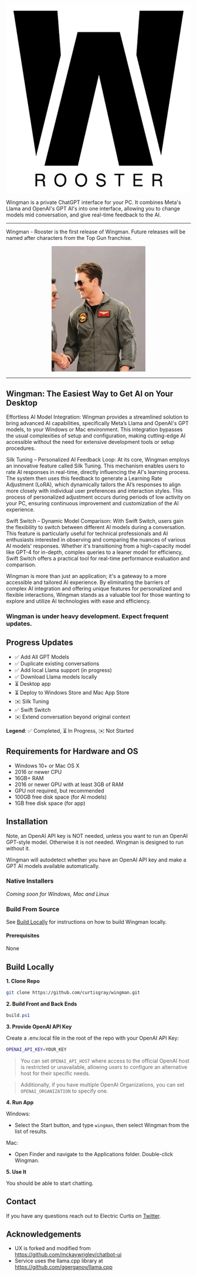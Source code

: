 <p align="center">
  <img width="512" height="512" src="ux/assets/logo-rooster-black-white-512.png">
</p>
Wingman is a private ChatGPT interface for your PC. It combines Meta's Llama and OpenAI's GPT AI's into one interface, allowing you to change models mid conversation, and give real-time feedback to the AI.

---
Wingman - Rooster is the first release of Wingman. Future releases will be named after characters from the Top Gun franchise.
<p align="center">
  <img width="256"  src="assets/images/rooster-flight-suit.webp">
</p>

---

## Wingman: The Easiest Way to Get AI on Your Desktop

Effortless AI Model Integration: Wingman provides a streamlined solution to bring advanced AI capabilities, specifically Meta’s Llama and OpenAI's GPT models, to your Windows or Mac environment. This integration bypasses the usual complexities of setup and configuration, making cutting-edge AI accessible without the need for extensive development tools or setup procedures.

Silk Tuning – Personalized AI Feedback Loop: At its core, Wingman employs an innovative feature called Silk Tuning. This mechanism enables users to rate AI responses in real-time, directly influencing the AI's learning process. The system then uses this feedback to generate a Learning Rate Adjustment (LoRA), which dynamically tailors the AI’s responses to align more closely with individual user preferences and interaction styles. This process of personalized adjustment occurs during periods of low activity on your PC, ensuring continuous improvement and customization of the AI experience.

Swift Switch – Dynamic Model Comparison: With Swift Switch, users gain the flexibility to switch between different AI models during a conversation. This feature is particularly useful for technical professionals and AI enthusiasts interested in observing and comparing the nuances of various AI models' responses. Whether it's transitioning from a high-capacity model like GPT-4 for in-depth, complex queries to a leaner model for efficiency, Swift Switch offers a practical tool for real-time performance evaluation and comparison.

Wingman is more than just an application; it's a gateway to a more accessible and tailored AI experience. By eliminating the barriers of complex AI integration and offering unique features for personalized and flexible interactions, Wingman stands as a valuable tool for those wanting to explore and utilize AI technologies with ease and efficiency.

### Wingman is under heavy development. Expect frequent updates.

## Progress Updates

- ✅ Add All GPT Models
- ✅ Duplicate existing conversations
- ✅ Add local Llama support (in progress)
- ✅ Download Llama models locally
- ⏳ Desktop app
- ⏳ Deploy to Windows Store and Mac App Store
- ✉️ Silk Tuning
- ✅ Swift Switch
- ✉️ Extend conversation beyond original context

**Legend**:
✅ Completed, ⏳ In Progress, ✉️ Not Started

## Requirements for Hardware and OS

- Windows 10+ or Mac OS X
- 2016 or newer CPU
- 16GB+ RAM
- 2016 or newer GPU with at least 3GB of RAM
- GPU not required, but recommended
- 100GB free disk space (for AI models)
- 1GB free disk space (for app)


## Installation

Note, an OpenAI API key is NOT needed, unless you want to run an OpenAI GPT-style model. Otherwise it is not needed. Wingman is designed to run without it.

Wingman will autodetect whether you have an OpenAI API key and make a GPT AI models available automatically.

### **Native Installers**

*Coming soon for Windows, Mac and Linux*

### **Build From Source**

See [Build Locally](#build-locally) for instructions on how to build Wingman locally.

#### Prerequisites

None


## Build Locally

**1. Clone Repo**

```bash
git clone https://github.com/curtisgray/wingman.git
```

**2. Build Front and Back Ends**


```powershell
build.ps1
```

**3. Provide OpenAI API Key**

Create a .env.local file in the root of the repo with your OpenAI API Key:

```bash
OPENAI_API_KEY=YOUR_KEY
```

> You can set `OPENAI_API_HOST` where access to the official OpenAI host is restricted or unavailable, allowing users to configure an alternative host for their specific needs.

> Additionally, if you have multiple OpenAI Organizations, you can set `OPENAI_ORGANIZATION` to specify one.

**4. Run App**

Windows:

- Select the Start button, and type `wingman`, then select Wingman from the list of results.

Mac:

- Open Finder and navigate to the Applications folder. Double-click Wingman.

**5. Use It**

You should be able to start chatting.

## Contact

If you have any questions reach out to Electric Curtis on [Twitter](https://twitter.com/electric_curtis).

## Acknowledgements

- UX is forked and modified from https://github.com/mckaywrigley/chatbot-ui
- Service uses the llama.cpp library at https://github.com/ggerganov/llama.cpp
